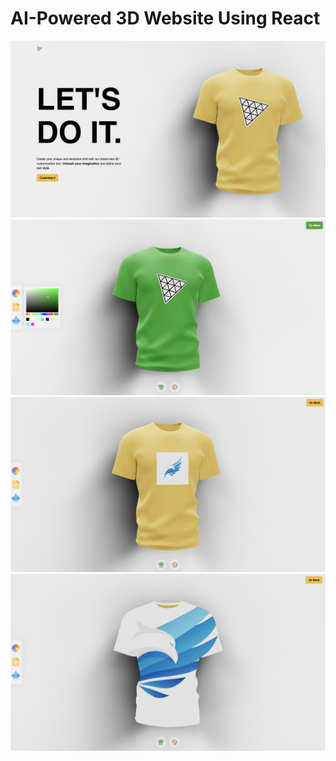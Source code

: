 # AI-Powered 3D Website Using React

![Homepage](/client/public/homepage.png)
![Colorpicker](client/public/colorpicker.png)
![CustomLogo](client/public/custom_logo.png)
![CustomLogoFull](client/public/custom_full_shirt.png)
